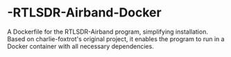 # -RTLSDR-Airband-Docker
A Dockerfile for the RTLSDR-Airband program, simplifying installation. Based on charlie-foxtrot's original project, it enables the program to run in a Docker container with all necessary dependencies.
